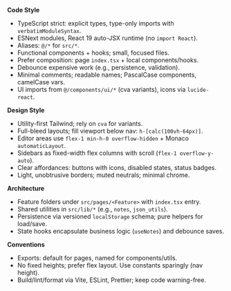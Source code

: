**Code Style**

- TypeScript strict: explicit types, type-only imports with `verbatimModuleSyntax`.
- ESNext modules, React 19 auto-JSX runtime (no `import React`).
- Aliases: `@/*` for `src/*`.
- Functional components + hooks; small, focused files.
- Prefer composition: page `index.tsx` + local components/hooks.
- Debounce expensive work (e.g., persistence, validation).
- Minimal comments; readable names; PascalCase components, camelCase vars.
- UI imports from `@/components/ui/*` (cva variants), icons via `lucide-react`.

**Design Style**

- Utility-first Tailwind; rely on `cva` for variants.
- Full-bleed layouts; fill viewport below nav: `h-[calc(100vh-64px)]`.
- Editor areas use `flex-1 min-h-0 overflow-hidden` + Monaco `automaticLayout`.
- Sidebars as fixed-width flex columns with scroll (`flex-1 overflow-y-auto`).
- Clear affordances: buttons with icons, disabled states, status badges.
- Light, unobtrusive borders; muted neutrals; minimal chrome.

**Architecture**

- Feature folders under `src/pages/<Feature>` with `index.tsx` entry.
- Shared utilities in `src/lib/*` (e.g., `notes`, `json_utils`).
- Persistence via versioned `localStorage` schema; pure helpers for load/save.
- State hooks encapsulate business logic (`useNotes`) and debounce saves.

**Conventions**

- Exports: default for pages, named for components/utils.
- No fixed heights; prefer flex layout. Use constants sparingly (nav height).
- Build/lint/format via Vite, ESLint, Prettier; keep code warning-free.
